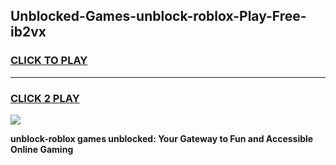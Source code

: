 
## Unblocked-Games-unblock-roblox-Play-Free-ib2vx
<h3>
<a href="https://premium76.site?title=unblock-roblox&ref=12A">CLICK TO PLAY</a></h3>
<hr>

<h3>
<a href="https://premium76.site?title=unblock-roblox&ref=12A">CLICK 2 PLAY</a>
  
</h3>

<a href="https://premium76.site?title=unblock-roblox&ref=12A"><img src="https://clearcache.store/games.png"></a>


**unblock-roblox games unblocked: Your Gateway to Fun and Accessible Online Gaming**
